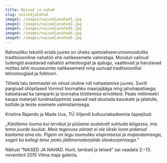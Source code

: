 ```yaml
---
title: Naised ja nahad
slug: naisedjanahad
image1: /images/naisedjanahad1.jpg
image2: /images/naisedjanahad2.jpg
image3: /images/naisedjanahad3.jpg
image4: /images/naisedjanahad4.jpg
image5: /images/naisedjanahad5.jpg
---
```

Rahvusliku tekstiili eriala juures on üheks spetsialiseerumismooduliks traditsiooniline nahatöö ehk nahkesemete valmistaja. Mooduli valinud tudengid avastavad nahatöö arheoloogiat ja ajalugu, vaatlevad ja harutavad mõttes lahti muuseumite nahkesemeid ning uurivad traditsioonilisi tehnoloogiaid ja folkloori.

Tõhela talu lammastel on olnud oluline roll nahastamise juures. Suviti pargivad üliõpilased Vormsil toornahku maarjajääga ning jahuhapatisega; katsetavad ka taimparki ja toornaha töötlemise erivõtteid. Peale millimeetri kaupa materjali tundmaõppimist saavad nad alustada kasukate ja jalatsite, kottide ja teiste esemete valmistamisega.

Kristina Rajando ja Made Uus, TÜ Viljandi kultuuriakadeemia õppejõud:

_„Käsitleme looma kui tervikut ja püüame austavalt suhtuda kõigesse, mis tema juurde kuulub. Meie
tegevuse pärast ei ole ükski loom pidanud kaotama oma elu. Pigem on tegu loomuliku eluprotsessi ja majandamisega, sageli ka kellegi teise jaoks jäätmematerjalide üleskorjamisega.”_

Näitust “NAISED JA NAHAD. Hunt, lambad ja teised” sai vaadata 2.–13. novembril 2015 Vilma maja galeriis.
